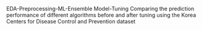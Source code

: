 EDA-Preprocessing-ML-Ensemble Model-Tuning
Comparing the prediction performance of different algorithms before and after tuning using the Korea Centers for Disease Control and Prevention dataset
